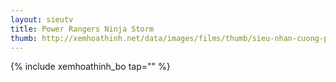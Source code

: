 ```yaml
---
layout: sieutv
title: Power Rangers Ninja Storm
thumb: http://xemhoathinh.net/data/images/films/thumb/sieu-nhan-cuong-phong-power-rangers-ninja-storm-2003.jpg
---
```

{% include xemhoathinh_bo tap="" %} 
